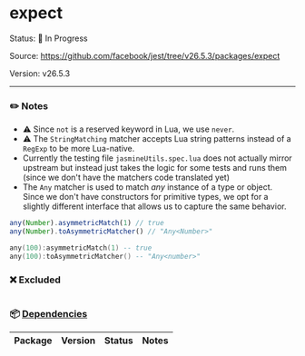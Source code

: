 # expect

Status: :hammer: In Progress

Source: https://github.com/facebook/jest/tree/v26.5.3/packages/expect

Version: v26.5.3

---

### :pencil2: Notes
* :warning: Since `not` is a reserved keyword in Lua, we use `never`.
* :warning: The `StringMatching` matcher accepts Lua string patterns instead of a `RegExp` to be more Lua-native.
* Currently the testing file `jasmineUtils.spec.lua` does not actually mirror upstream but instead just takes the logic for some tests and runs them (since we don't have the matchers code translated yet)
* The `Any` matcher is used to match *any* instance of a type or object. Since we don't have constructors for primitive types, we opt for a slightly different interface that allows us to capture the same behavior. 
```javascript
any(Number).asymmetricMatch(1) // true
any(Number).toAsymmetricMatcher() // "Any<Number>"
```
```lua
any(100):asymmetricMatch(1) -- true
any(100):toAsymmetricMatcher() -- "Any<number>"
```

### :x: Excluded
```
```

### :package: [Dependencies]()
| Package | Version | Status | Notes |
| - | - | - | - |
